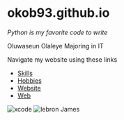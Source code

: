 # okob93.github.io

*Python is my favorite code to write*


Oluwaseun Olaleye
Majoring in IT

Navigate my website using these links

* [Skills](./skills.html)
* [Hobbies](./hobbie.html)
* [Website](./website.html)
* [Web](./web.html)

![xcode](https://user-images.githubusercontent.com/89647690/145660978-8328bcd0-afc1-4a92-bf1e-8b51e026bf76.png)
![lebron James](https://cdn.nba.com/headshots/nba/latest/1040x760/2544.png)
